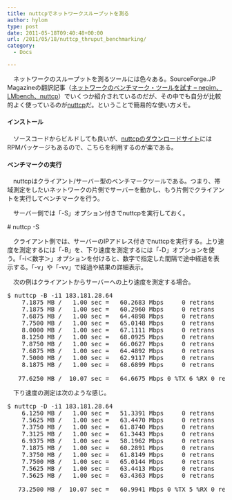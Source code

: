```yaml
---
title: nuttcpでネットワークスループットを測る
author: hylom
type: post
date: 2011-05-18T09:40:48+00:00
url: /2011/05/18/nuttcp_thruput_benchmarking/
category:
  - Docs

---
```

　ネットワークのスループットを測るツールには色々ある。SourceForge.JP Magazineの翻訳記事（[ネットワークのベンチマーク・ツールを試す &#8211; nepim、LMbench、nuttcp][1]）でいくつか紹介されているのだが、その中でも自分が比較的よく使っているのが[nuttcp][2]だ。ということで簡易的な使い方メモ。

#### インストール

　ソースコードからビルドしても良いが、[nuttcpのダウンロードサイト][3]にはRPMパッケージもあるので、こちらを利用するのが楽である。

#### ベンチマークの実行

　nuttcpはクライアント/サーバー型のベンチマークツールである。つまり、帯域測定をしたいネットワークの片側でサーバーを動かし、もう片側でクライアントを実行してベンチマークを行う。

　サーバー側では「-S」オプション付きでnuttcpを実行しておく。

\# nuttcp -S

　クライアント側では、サーバーのIPアドレス付きでnuttcpを実行する。上り速度を測定するには「-B」を、下り速度を測定するには「-D」オプションを使う。「-i＜数字＞」オプションを付けると、数字で指定した間隔で途中経過を表示する。「-v」や「-vv」で経過や結果の詳細表示。

　次の例はクライアントからサーバーへの上り速度を測定する場合。

<pre>$ nuttcp -B -i1 183.181.28.64
    7.1875 MB /   1.00 sec =   60.2683 Mbps     0 retrans
    7.1875 MB /   1.00 sec =   60.2960 Mbps     0 retrans
    7.6875 MB /   1.00 sec =   64.4898 Mbps     0 retrans
    7.7500 MB /   1.00 sec =   65.0148 Mbps     0 retrans
    8.0000 MB /   1.00 sec =   67.1111 Mbps     0 retrans
    8.1250 MB /   1.00 sec =   68.0925 Mbps     0 retrans
    7.8750 MB /   1.00 sec =   66.0627 Mbps     0 retrans
    7.6875 MB /   1.00 sec =   64.4892 Mbps     0 retrans
    7.5000 MB /   1.00 sec =   62.9117 Mbps     0 retrans
    8.1875 MB /   1.00 sec =   68.6899 Mbps     0 retrans

   77.6250 MB /  10.07 sec =   64.6675 Mbps 0 %TX 6 %RX 0 retrans 9.35 msRTT
</pre>

　下り速度の測定は次のような感じ。

<pre>$ nuttcp -D -i1 183.181.28.64
    6.1250 MB /   1.00 sec =   51.3391 Mbps     0 retrans
    7.5625 MB /   1.00 sec =   63.4470 Mbps     0 retrans
    7.3750 MB /   1.00 sec =   61.8740 Mbps     0 retrans
    7.3125 MB /   1.00 sec =   61.3443 Mbps     0 retrans
    6.9375 MB /   1.00 sec =   58.1962 Mbps     0 retrans
    7.1875 MB /   1.00 sec =   60.2891 Mbps     0 retrans
    7.3750 MB /   1.00 sec =   61.8149 Mbps     0 retrans
    7.7500 MB /   1.00 sec =   65.0144 Mbps     0 retrans
    7.5625 MB /   1.00 sec =   63.4413 Mbps     0 retrans
    7.5625 MB /   1.00 sec =   63.4363 Mbps     0 retrans

   73.2500 MB /  10.07 sec =   60.9941 Mbps 0 %TX 5 %RX 0 retrans 9.11 msRTT
</pre>

 [1]: http://sourceforge.jp/magazine/08/08/22/0159234
 [2]: http://www.wcisd.hpc.mil/nuttcp/Nuttcp-HOWTO.html
 [3]: http://www.lcp.nrl.navy.mil/nuttcp/
